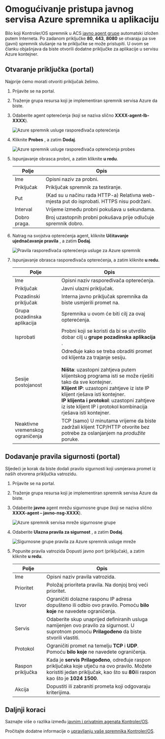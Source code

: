 <properties
   pageTitle="Omogućivanje pristupa javno u aplikaciju programa ACS | Microsoft Azure"
   description="Upute za omogućivanje pristupa javno sa servisom Azure kontejner."
   services="container-service"
   documentationCenter=""
   authors="Thraka"
   manager="timlt"
   editor=""
   tags="acs, azure-container-service"
   keywords="Docker, spremnika, Micro-servisima, Mesos, Azure"/>

<tags
   ms.service="container-service"
   ms.devlang="na"
   ms.topic="article"
   ms.tgt_pltfrm="na"
   ms.workload="na"
   ms.date="08/26/2016"
   ms.author="timlt"/>

# <a name="enable-public-access-to-an-azure-container-service-application"></a>Omogućivanje pristupa javnog servisa Azure spremnika u aplikaciju

Bilo koji Kontroler/OS spremnik u ACS [javno agent grupe](container-service-mesos-marathon-ui.md#deploy-a-docker-formatted-container) automatski izložen putem Interneta. Po zadanom priključke **80**, **443**, **8080** se otvaraju pa sve (javni) spremnik slušanje na te priključke se može pristupiti. U ovom se članku objašnjava da biste otvorili dodatne priključke za aplikacije u servisu Azure kontejner.

## <a name="open-a-port-portal"></a>Otvaranje priključka (portal) 

Najprije ćemo morati otvoriti priključak želimo.

1. Prijavite se na portal.
2. Traženje grupa resursa koji je implementiran spremnik servisa Azure da biste.
3. Odaberite agent opterećenja (koji se naziva slično **XXXX-agent-lb-XXXX**).

    ![Azure spremnik usluge raspoređivača opterećenja](media/container-service-dcos-agents/agent-load-balancer.png)

4. Kliknite **Probes** , a zatim **Dodaj**.

    ![Azure spremnik usluge raspoređivača opterećenja probes](media/container-service-dcos-agents/add-probe.png)

5. Ispunjavanje obrasca probni, a zatim kliknite **u redu**.

  	| Polje | Opis |
  	| ----- | ----------- |
  	| Ime  | Opisni naziv za probni. |
  	| Priključak  | Priključak spremnik za testiranje. |
  	| Put  | (Kad su u načinu rada HTTP-a) Relativna web-mjesta put do isprobati. HTTPS nisu podržani. |
  	| Interval | Vrijeme između probni pokušava u sekundama. |
  	| Dobro praga. | Broj uzastopnih probni pokušava prije odlučuje spremnik dobro. | 
    

6. Natrag na svojstva opterećenja agent, kliknite **Učitavanje ujednačavanje pravila** , a zatim **Dodaj**.

    ![Pravila raspoređivača opterećenja usluge za Azure spremnik](media/container-service-dcos-agents/add-balancer-rule.png)

7. Ispunjavanje obrasca raspoređivača opterećenja, a zatim kliknite **u redu**.

  	| Polje | Opis |
  	| ----- | ----------- |
  	| Ime  | Opisni naziv raspoređivača opterećenja. |
  	| Priključak  | Javni ulazni priključak. |
  	| Pozadinski priključak | Interna javno priključak spremnika da biste usmjerili promet na. |
  	| Grupa pozadinska aplikacija | Spremnika u ovom će biti cilj za ovaj opterećenja. |
  	| Isprobati | Probni koji se koristi da bi se utvrdilo dobar cilj u **grupe pozadinska aplikacija** . |
  	| Sesije postojanost | Određuje kako se treba obraditi promet od klijenta za trajanje sesiju.<br><br>**Ništa**: uzastopni zahtjeva putem klijentskog programa isti se može riješiti tako da sve kontejner.<br>**Klijent IP**: uzastopni zahtjeve iz iste IP klijent rješava isti kontejner.<br>**IP klijenta i protokol**: uzastopni zahtjeve iz iste klijent IP i protokol kombinacija rješava isti kontejner. |
  	| Neaktivne vremenskog ograničenja | TCP (samo) U minutama vrijeme da biste zadržali klijent TCP/HTTP otvorite bez potrebe za oslanjanjem na *produžite* poruke. |

## <a name="add-a-security-rule-portal"></a>Dodavanje pravila sigurnosti (portal)

Sljedeći je korak da biste dodali pravilo sigurnosti koji usmjerava promet iz naših otvorena priključka vatrozidu.

1. Prijavite se na portal.
2. Traženje grupa resursa koji je implementiran spremnik servisa Azure da biste.
3. Odaberite **javno** agent mrežu sigurnosne grupe (koji se naziva slično **XXXX-agent – javno-nsg-XXXX**).

    ![Azure spremnik servisa mreže sigurnosne grupe](media/container-service-dcos-agents/agent-nsg.png)

4. Odaberite **Ulazna pravila za sigurnost** , a zatim **Dodaj**.

    ![Sigurnosne grupe pravila za Azure spremnik usluge mreže](media/container-service-dcos-agents/add-firewall-rule.png)

5. Popunite pravila vatrozida Dopusti javno port (priključak), a zatim kliknite **u redu**.

  	| Polje | Opis |
  	| ----- | ----------- |
  	| Ime  | Opisni naziv pravila vatrozida. |
  	| Prioritet | Položaj prioriteta pravila. Na donjoj broj veći prioritet. |
  	| Izvor | Ograničiti dolazne rasponu IP adresa dopušteno ili odbio ovo pravilo. Pomoću **bilo koje** ne navedete ograničenja. |
  	| Servis | Odaberite skup unaprijed definiranih usluga namijenjen ovo pravilo za sigurnost. U suprotnom pomoću **Prilagođeno** da biste stvorili vlastiti. |
  	| Protokol | Ograničiti promet na temelju **TCP** i **UDP**. Pomoću **bilo koje** ne navedete ograničenja. |
  	| Raspon priključka | Kada je **servis** **Prilagođeno**, određuje raspon priključaka koje utječu na ovo pravilo. Možete koristiti jedan priključak, kao što su **80**ili raspon kao što je **1024 1500**. |
  	| Akcija | Dopustiti ili zabraniti prometa koji odgovaraju kriterijima. |

## <a name="next-steps"></a>Daljnji koraci

Saznajte više o razlika između [javnim i privatnim agenata Kontroler/OS](container-service-dcos-agents.md).

Pročitajte dodatne informacije o [upravljanju vaše spremnika Kontroler/OS](container-service-mesos-marathon-ui.md).